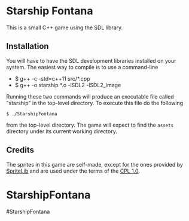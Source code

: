 # Starship Fontana #

This is a small C++ game using the SDL library.

## Installation ##

You will have to have the SDL development libraries installed on
your system.  The easiest way to compile is to use a command-line

- $ g++ -c -std=c++11 src/*.cpp
- $ g++ -o starship *.o -lSDL2 -lSDL2_image

Running these two commands will produce an executable file called "starship" in the
top-level directory.  To execute this file do the following

`$ ./StarshipFontana`
 
from the top-level directory.  The game will expect to find the
`assets` directory under its current working directory.

## Credits ##
The sprites in this game are self-made, except for the ones provided by 
[SpriteLib](http://www.widgetworx.com/widgetworx/portfolio/spritelib.html) and are used
under the terms of the [CPL 1.0](http://opensource.org/licenses/cpl1.0.php).
# StarshipFontana
#StarshipFontana

